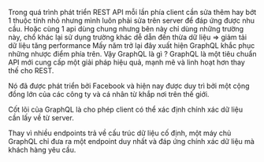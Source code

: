 Trong quá trình phát triển REST API mỗi lần phía client cần sửa thêm hay bớt 1 thuộc tính nhỏ nhưng mình luôn phải sửa
trên server để đáp ứng được nhu cầu. Hoặc cùng 1 api dùng chung nhưng bên này chỉ dùng những trường này, chổ khác lại sử dụng trường khác dễ 
dẫn đến thừa dữ liệu => giảm tải dữ liệu tăng performance
 Mấy năm trở lại đây xuất hiện GraphQL khắc phục những nhược điểm phía trên.
 Vậy GraphQL là gì ?
 GraphQL là một tiêu chuẩn API mới cung cấp một giải pháp hiệu quả, mạnh mẽ và linh hoạt hơn thay thế cho REST.

Nó đã được phát triển bởi Facebook và hiện nay được duy trì bởi một cộng đồng lớn của các công ty và cá nhân từ khắp nơi trên thế giới.

Cốt lõi của GraphQL là cho phép client có thể xác định chính xác dữ liệu cần lấy về từ server.

Thay vì nhiều endpoints trả về cấu trúc dữ liệu cố định, một máy chủ GraphQL chỉ đưa ra một endpoint duy nhất và đáp ứng chính xác dữ liệu mà khách hàng yêu cầu.
